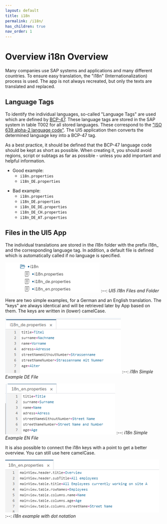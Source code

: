 ```yaml
---
layout: default
title: i18n
permalink: /i18n/
has_children: true
nav_order: 1
---
```


# Overview i18n Overview
Many companies use SAP systems and applications and many different countries.
To ensure easy translation, the "i18n" (Internationalization) process is used.
The app is not always recreated, but only the texts are translated and replaced.

## Language Tags
To identify the individual languages, so-called "Language Tags" are used which are defined by [BCP-47](http://www.iana.org/assignments/language-subtag-registry/language-subtag-registry).
These language tags are stored in the SAP system in table T002 for all stored languages.
These correspond to the ["ISO 639 alpha-2 language code"](https://en.wikipedia.org/wiki/List_of_ISO_639-2_codes). The UI5 application then converts the determined language key into a BCP-47 tag.

As a best practice, it should be defined that the BCP-47 language code
should be kept as short as possible. When creating it, you should
avoid regions, script or subtags as far as possible - unless you add
important and helpful information.

<div class="goodExample">

- Good example:
  - `i18n.properties`
  - `i18n_DE.properties`

</div>


<div class="badExample">

- Bad example:
  - `i18n.properties`
  - `i18n_DE.properties`
  - `i18n_DE_DE.properties`
  - `i18n_DE_CH.properties`
  - `i18n_DE_AT.properties`

</div>


## Files in the UI5 App
The individual translations are stored in the i18n folder with the prefix i18n_ and the corresponding language tag.
In addition, a default file is defined which is automatically called if no language is specified.

![UI5 i18n Files and Folder](img/i18nFilesFilder.png)
:--: 
*UI5 i18n Files and Folder*

Here are two simple examples, for a German and an English translation.
The "keys" are always identical and will be retrieved later by App based on them. The keys are written in (lower) camelCase.

![i18n Simple Example DE File](img/i18n_de_simple.png)
:--: 
*i18n Simple Example DE File*

![i18n Simple Example EN File](img/i18n_en_simple.png)
:--: 
*i18n Simple Example EN File*

It is also possible to connect the i18n keys with a point to get a better overview. You can still use here camelCase.

![i18n example with dot notation](img/i18_en_alternative.png)
:--: 
*i18n example with dot notation*